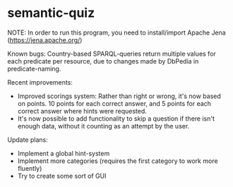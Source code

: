# semantic-quiz



NOTE:
In order to run this program, you need to install/import Apache Jena (https://jena.apache.org/)

Known bugs:
Country-based SPARQL-queries return multiple values for each predicate per resource, due to changes
made by DbPedia in predicate-naming.

Recent improvements:
- Improved scorings system:
	Rather than right or wrong, it's now based on points. 10 points for each correct answer, and 5 points for each correct answer where hints were requested.
- It's now possible to add functionality to skip a question if there isn't enough data, without it counting as an attempt by the user.

Update plans:
- Implement a global hint-system
- Implement more categories (requires the first category to work more fluently)
- Try to create some sort of GUI
